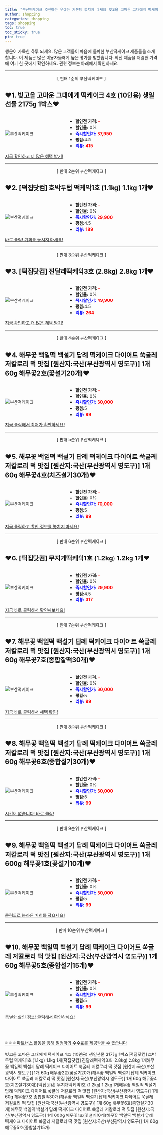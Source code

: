 ```yaml
---
title: "부산떡케이크 추천하는 우아한 기본템 놓치지 마세요 빚고을 고마운 그대에게 떡케이크 4호"
author: shopping
categories: shopping
tags: shopping
toc: true
toc_sticky: true
pin: true
---
```

행운이 가득한 하루 되세요. 많은 고객들이 마음에 들어한 부산떡케이크 제품들을 소개합니다. 이 제품은 많은 이용자들에게 높은 평가를 받았습니다. 최신 제품을 저렴한 가격에 여기 한 곳에서 확인하세요. 관련 정보는 아래에서 확인하세요.

---
<p class="toplist" style="margin: 0 auto; display: block; width: fit-content;">[ 판매 1순위 부산떡케이크 ]</p>

<h2><strong>❤️1. 빚고을 고마운 그대에게 떡케이크 4호 (10인용) 생일선물 2175g 1박스❤️</strong></h2>

<div style="display: flex; align-items: center;">
    <div style="flex: 0.4;">
        <img src="https://thumbnail6.coupangcdn.com/thumbnails/remote/230x230ex/image/vendor_inventory/76d7/86fb1073078b1b39c4ffd5d3a934a7ba753e06a87e8cbc70a8284a7fd43e.jpg" alt="부산떡케이크" style="max-width: 100%;">
    </div>
    <div style="flex: 0.6; margin-left: 10px;">
        <ul>
            <li><strong>할인전 가격:</strong> <del style="color: red;">-</del></li>
            <li><strong>할인율:</strong> 0%</li>
            <li><span style='color:blue'><strong>즉시할인가:</strong></span> <span style='color:red'><strong>37,950</strong></span></li>
            <li><strong>평점:</strong>4.5</li>
            <li><span style='color:blue'><strong>리뷰:</strong></span> <span style='color:red'><strong>415</strong></span></li>
        </ul>
    </div>
</div>
<div class="center">
    <a href="https://selin100587.github.io?lptag=AF9450613&subid=githubio&pageKey=14669751&traceid=V0-153&itemId=60558003&vendorItemId=84614438512" class="myButton">
        지금 확인하고 더 많은 혜택 받기!
    </a>
</div>


---
<p class="toplist" style="margin: 0 auto; display: block; width: fit-content;">[ 판매 2순위 부산떡케이크 ]</p>

<h2><strong>❤️2. [떡집닷컴] 호박두텁 떡케익1호 (1.1kg) 1.1kg 1개❤️</strong></h2>

<div style="display: flex; align-items: center;">
    <div style="flex: 0.4;">
        <img src="https://thumbnail7.coupangcdn.com/thumbnails/remote/230x230ex/image/vendor_inventory/d5f9/d32666f0788b7557d6e479e18492346e61f0197204ea029f3433fe4e4465.jpg" alt="부산떡케이크" style="max-width: 100%;">
    </div>
    <div style="flex: 0.6; margin-left: 10px;">
        <ul>
            <li><strong>할인전 가격:</strong> <del style="color: red;">-</del></li>
            <li><strong>할인율:</strong> 0%</li>
            <li><span style='color:blue'><strong>즉시할인가:</strong></span> <span style='color:red'><strong>29,900</strong></span></li>
            <li><strong>평점:</strong>4.5</li>
            <li><span style='color:blue'><strong>리뷰:</strong></span> <span style='color:red'><strong>189</strong></span></li>
        </ul>
    </div>
</div>
<div class="center">
    <a href="https://selin100587.github.io?lptag=AF9450613&subid=githubio&pageKey=6902074074&traceid=V0-153&itemId=16603919577&vendorItemId=3031959190" class="myButton">
        바로 클릭! 기회를 놓치지 마세요!
    </a>
</div>


---
<p class="toplist" style="margin: 0 auto; display: block; width: fit-content;">[ 판매 3순위 부산떡케이크 ]</p>

<h2><strong>❤️3. [떡집닷컴] 진달래떡케익3호 (2.8kg) 2.8kg 1개❤️</strong></h2>

<div style="display: flex; align-items: center;">
    <div style="flex: 0.4;">
        <img src="https://thumbnail8.coupangcdn.com/thumbnails/remote/230x230ex/image/vendor_inventory/e225/cc7357e78015a71afed58f25aa4d07365ceb440d9107b5d8611df6df621b.jpg" alt="부산떡케이크" style="max-width: 100%;">
    </div>
    <div style="flex: 0.6; margin-left: 10px;">
        <ul>
            <li><strong>할인전 가격:</strong> <del style="color: red;">-</del></li>
            <li><strong>할인율:</strong> 0%</li>
            <li><span style='color:blue'><strong>즉시할인가:</strong></span> <span style='color:red'><strong>49,900</strong></span></li>
            <li><strong>평점:</strong>4.5</li>
            <li><span style='color:blue'><strong>리뷰:</strong></span> <span style='color:red'><strong>264</strong></span></li>
        </ul>
    </div>
</div>
<div class="center">
    <a href="https://selin100587.github.io?lptag=AF9450613&subid=githubio&pageKey=6902074420&traceid=V0-153&itemId=16603921373&vendorItemId=3031943285" class="myButton">
        지금 확인하고 더 많은 혜택 받기!
    </a>
</div>


---
<p class="toplist" style="margin: 0 auto; display: block; width: fit-content;">[ 판매 4순위 부산떡케이크 ]</p>

<h2><strong>❤️4. 해무꽃 백일떡 백설기 답례 떡케이크 다이어트 쑥굴레 저칼로리 떡 맛집 [원산지:국산(부산광역시 영도구)] 1개 60g 해무꽃2호(꽃설기20개)❤️</strong></h2>

<div style="display: flex; align-items: center;">
    <div style="flex: 0.4;">
        <img src="https://thumbnail6.coupangcdn.com/thumbnails/remote/230x230ex/image/vendor_inventory/649b/e99706ca641883d10a50565d9a09e992a1513c7af8a5c8125195170b566b.jpeg" alt="부산떡케이크" style="max-width: 100%;">
    </div>
    <div style="flex: 0.6; margin-left: 10px;">
        <ul>
            <li><strong>할인전 가격:</strong> <del style="color: red;">-</del></li>
            <li><strong>할인율:</strong> 0%</li>
            <li><span style='color:blue'><strong>즉시할인가:</strong></span> <span style='color:red'><strong>60,000</strong></span></li>
            <li><strong>평점:</strong>5</li>
            <li><span style='color:blue'><strong>리뷰:</strong></span> <span style='color:red'><strong>99</strong></span></li>
        </ul>
    </div>
</div>
<div class="center">
    <a href="https://selin100587.github.io?lptag=AF9450613&subid=githubio&pageKey=8244708734&traceid=V0-153&itemId=20475134501&vendorItemId=87554296299" class="myButton">
        지금 클릭해서 최저가 확인하세요!
    </a>
</div>


---
<p class="toplist" style="margin: 0 auto; display: block; width: fit-content;">[ 판매 5순위 부산떡케이크 ]</p>

<h2><strong>❤️5. 해무꽃 백일떡 백설기 답례 떡케이크 다이어트 쑥굴레 저칼로리 떡 맛집 [원산지:국산(부산광역시 영도구)] 1개 60g 해무꽃4호(치즈설기30개)❤️</strong></h2>

<div style="display: flex; align-items: center;">
    <div style="flex: 0.4;">
        <img src="https://thumbnail6.coupangcdn.com/thumbnails/remote/230x230ex/image/vendor_inventory/649b/e99706ca641883d10a50565d9a09e992a1513c7af8a5c8125195170b566b.jpeg" alt="부산떡케이크" style="max-width: 100%;">
    </div>
    <div style="flex: 0.6; margin-left: 10px;">
        <ul>
            <li><strong>할인전 가격:</strong> <del style="color: red;">-</del></li>
            <li><strong>할인율:</strong> 0%</li>
            <li><span style='color:blue'><strong>즉시할인가:</strong></span> <span style='color:red'><strong>70,000</strong></span></li>
            <li><strong>평점:</strong>5</li>
            <li><span style='color:blue'><strong>리뷰:</strong></span> <span style='color:red'><strong>99</strong></span></li>
        </ul>
    </div>
</div>
<div class="center">
    <a href="https://selin100587.github.io?lptag=AF9450613&subid=githubio&pageKey=8245811770&traceid=V0-153&itemId=20475134505&vendorItemId=87554296322" class="myButton">
        지금 클릭하고 할인 정보를 놓치지 마세요!
    </a>
</div>


---
<p class="toplist" style="margin: 0 auto; display: block; width: fit-content;">[ 판매 6순위 부산떡케이크 ]</p>

<h2><strong>❤️6. [떡집닷컴] 무지개떡케익1호 (1.2kg) 1.2kg 1개❤️</strong></h2>

<div style="display: flex; align-items: center;">
    <div style="flex: 0.4;">
        <img src="https://thumbnail6.coupangcdn.com/thumbnails/remote/230x230ex/image/vendor_inventory/3337/24f6b18ceaeeef5b40767a223deab139f0817caf8142abb217a8f722b079.jpg" alt="부산떡케이크" style="max-width: 100%;">
    </div>
    <div style="flex: 0.6; margin-left: 10px;">
        <ul>
            <li><strong>할인전 가격:</strong> <del style="color: red;">-</del></li>
            <li><strong>할인율:</strong> 0%</li>
            <li><span style='color:blue'><strong>즉시할인가:</strong></span> <span style='color:red'><strong>29,900</strong></span></li>
            <li><strong>평점:</strong>4.5</li>
            <li><span style='color:blue'><strong>리뷰:</strong></span> <span style='color:red'><strong>317</strong></span></li>
        </ul>
    </div>
</div>
<div class="center">
    <a href="https://selin100587.github.io?lptag=AF9450613&subid=githubio&pageKey=6902074133&traceid=V0-153&itemId=16603919950&vendorItemId=3031943237" class="myButton">
        지금 바로 클릭해서 확인해보세요!
    </a>
</div>


---
<p class="toplist" style="margin: 0 auto; display: block; width: fit-content;">[ 판매 7순위 부산떡케이크 ]</p>

<h2><strong>❤️7. 해무꽃 백일떡 백설기 답례 떡케이크 다이어트 쑥굴레 저칼로리 떡 맛집 [원산지:국산(부산광역시 영도구)] 1개 60g 해무꽃7호(종합찰떡30개)❤️</strong></h2>

<div style="display: flex; align-items: center;">
    <div style="flex: 0.4;">
        <img src="https://thumbnail6.coupangcdn.com/thumbnails/remote/230x230ex/image/vendor_inventory/649b/e99706ca641883d10a50565d9a09e992a1513c7af8a5c8125195170b566b.jpeg" alt="부산떡케이크" style="max-width: 100%;">
    </div>
    <div style="flex: 0.6; margin-left: 10px;">
        <ul>
            <li><strong>할인전 가격:</strong> <del style="color: red;">-</del></li>
            <li><strong>할인율:</strong> 0%</li>
            <li><span style='color:blue'><strong>즉시할인가:</strong></span> <span style='color:red'><strong>60,000</strong></span></li>
            <li><strong>평점:</strong>5</li>
            <li><span style='color:blue'><strong>리뷰:</strong></span> <span style='color:red'><strong>99</strong></span></li>
        </ul>
    </div>
</div>
<div class="center">
    <a href="https://selin100587.github.io?lptag=AF9450613&subid=githubio&pageKey=8246254471&traceid=V0-153&itemId=20475134517&vendorItemId=87554296425" class="myButton">
        지금 바로 클릭해서 혜택 확인!
    </a>
</div>


---
<p class="toplist" style="margin: 0 auto; display: block; width: fit-content;">[ 판매 8순위 부산떡케이크 ]</p>

<h2><strong>❤️8. 해무꽃 백일떡 백설기 답례 떡케이크 다이어트 쑥굴레 저칼로리 떡 맛집 [원산지:국산(부산광역시 영도구)] 1개 60g 해무꽃6호(종합설기30개)❤️</strong></h2>

<div style="display: flex; align-items: center;">
    <div style="flex: 0.4;">
        <img src="https://thumbnail6.coupangcdn.com/thumbnails/remote/230x230ex/image/vendor_inventory/649b/e99706ca641883d10a50565d9a09e992a1513c7af8a5c8125195170b566b.jpeg" alt="부산떡케이크" style="max-width: 100%;">
    </div>
    <div style="flex: 0.6; margin-left: 10px;">
        <ul>
            <li><strong>할인전 가격:</strong> <del style="color: red;">-</del></li>
            <li><strong>할인율:</strong> 0%</li>
            <li><span style='color:blue'><strong>즉시할인가:</strong></span> <span style='color:red'><strong>60,000</strong></span></li>
            <li><strong>평점:</strong>5</li>
            <li><span style='color:blue'><strong>리뷰:</strong></span> <span style='color:red'><strong>99</strong></span></li>
        </ul>
    </div>
</div>
<div class="center">
    <a href="https://selin100587.github.io?lptag=AF9450613&subid=githubio&pageKey=8246502818&traceid=V0-153&itemId=20475134514&vendorItemId=87554296385" class="myButton">
        시간이 없습니다! 바로 클릭!
    </a>
</div>


---
<p class="toplist" style="margin: 0 auto; display: block; width: fit-content;">[ 판매 9순위 부산떡케이크 ]</p>

<h2><strong>❤️9. 해무꽃 백일떡 백설기 답례 떡케이크 다이어트 쑥굴레 저칼로리 떡 맛집 [원산지:국산(부산광역시 영도구)] 1개 600g 해무꽃1호(꽃설기10개)❤️</strong></h2>

<div style="display: flex; align-items: center;">
    <div style="flex: 0.4;">
        <img src="https://thumbnail6.coupangcdn.com/thumbnails/remote/230x230ex/image/vendor_inventory/649b/e99706ca641883d10a50565d9a09e992a1513c7af8a5c8125195170b566b.jpeg" alt="부산떡케이크" style="max-width: 100%;">
    </div>
    <div style="flex: 0.6; margin-left: 10px;">
        <ul>
            <li><strong>할인전 가격:</strong> <del style="color: red;">-</del></li>
            <li><strong>할인율:</strong> 0%</li>
            <li><span style='color:blue'><strong>즉시할인가:</strong></span> <span style='color:red'><strong>30,000</strong></span></li>
            <li><strong>평점:</strong>5</li>
            <li><span style='color:blue'><strong>리뷰:</strong></span> <span style='color:red'><strong>99</strong></span></li>
        </ul>
    </div>
</div>
<div class="center">
    <a href="https://selin100587.github.io?lptag=AF9450613&subid=githubio&pageKey=8246614222&traceid=V0-153&itemId=20475134497&vendorItemId=87554296265" class="myButton">
        클릭으로 놀라운 기회를 잡으세요!
    </a>
</div>


---
<p class="toplist" style="margin: 0 auto; display: block; width: fit-content;">[ 판매 10순위 부산떡케이크 ]</p>

<h2><strong>❤️10. 해무꽃 백일떡 백설기 답례 떡케이크 다이어트 쑥굴레 저칼로리 떡 맛집 [원산지:국산(부산광역시 영도구)] 1개 60g 해무꽃5호(종합설기15개)❤️</strong></h2>

<div style="display: flex; align-items: center;">
    <div style="flex: 0.4;">
        <img src="https://thumbnail6.coupangcdn.com/thumbnails/remote/230x230ex/image/vendor_inventory/649b/e99706ca641883d10a50565d9a09e992a1513c7af8a5c8125195170b566b.jpeg" alt="부산떡케이크" style="max-width: 100%;">
    </div>
    <div style="flex: 0.6; margin-left: 10px;">
        <ul>
            <li><strong>할인전 가격:</strong> <del style="color: red;">-</del></li>
            <li><strong>할인율:</strong> 0%</li>
            <li><span style='color:blue'><strong>즉시할인가:</strong></span> <span style='color:red'><strong>30,000</strong></span></li>
            <li><strong>평점:</strong>5</li>
            <li><span style='color:blue'><strong>리뷰:</strong></span> <span style='color:red'><strong>99</strong></span></li>
        </ul>
    </div>
</div>
<div class="center">
    <a href="https://selin100587.github.io?lptag=AF9450613&subid=githubio&pageKey=7673240618&traceid=V0-153&itemId=20475134509&vendorItemId=87554296358" class="myButton">
        특별한 할인 정보! 클릭해서 확인하세요!
    </a>
</div>

<br><br><br>[💦 💦 💦 파트너스 활동을 통해 일정액의 수수료를 제공받을 수 있습니다](https://link.coupang.com/a/bcpT2c)<br><br>빚고을 고마운 그대에게 떡케이크 4호 (10인용) 생일선물 2175g 1박스[떡집닷컴] 호박두텁 떡케익1호 (1.1kg) 1.1kg 1개[떡집닷컴] 진달래떡케익3호 (2.8kg) 2.8kg 1개해무꽃 백일떡 백설기 답례 떡케이크 다이어트 쑥굴레 저칼로리 떡 맛집 [원산지:국산(부산광역시 영도구)] 1개 60g 해무꽃2호(꽃설기20개)해무꽃 백일떡 백설기 답례 떡케이크 다이어트 쑥굴레 저칼로리 떡 맛집 [원산지:국산(부산광역시 영도구)] 1개 60g 해무꽃4호(치즈설기30개)[떡집닷컴] 무지개떡케익1호 (1.2kg) 1.2kg 1개해무꽃 백일떡 백설기 답례 떡케이크 다이어트 쑥굴레 저칼로리 떡 맛집 [원산지:국산(부산광역시 영도구)] 1개 60g 해무꽃7호(종합찰떡30개)해무꽃 백일떡 백설기 답례 떡케이크 다이어트 쑥굴레 저칼로리 떡 맛집 [원산지:국산(부산광역시 영도구)] 1개 60g 해무꽃6호(종합설기30개)해무꽃 백일떡 백설기 답례 떡케이크 다이어트 쑥굴레 저칼로리 떡 맛집 [원산지:국산(부산광역시 영도구)] 1개 600g 해무꽃1호(꽃설기10개)해무꽃 백일떡 백설기 답례 떡케이크 다이어트 쑥굴레 저칼로리 떡 맛집 [원산지:국산(부산광역시 영도구)] 1개 60g 해무꽃5호(종합설기15개)